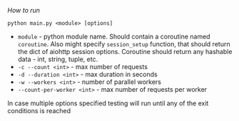 *How to run*

`python main.py <module> [options]`
* `module` - python module name. Should contain a coroutine named `coroutine`. Also might specify `session_setup` function, that should return the dict of aiohttp session options.
Coroutine should return any hashable data - int, string, tuple, etc.
* `-c --count <int>` - max number of requests
* `-d --duration <int>` - max duration in seconds
* `-w --workers <int>` - number of parallel workers
* `--count-per-worker <int>` - max number of requests per worker

In case multiple options specified testing will run until any of the exit conditions is reached